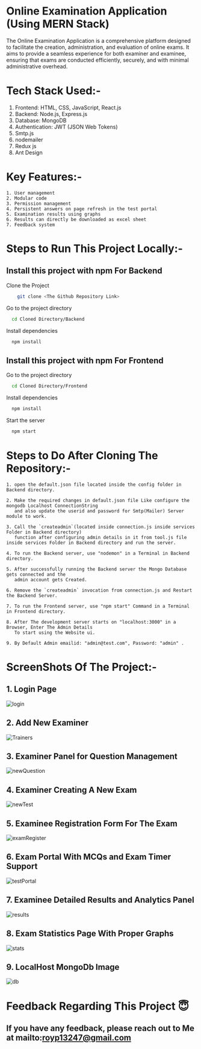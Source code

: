 # Online Examination Application (Using MERN Stack)

The Online Examination Application is a comprehensive platform designed to facilitate the creation, administration, and evaluation of online exams. It aims to provide a seamless experience for both examiner and examinee, ensuring that exams are conducted efficiently, securely, and with minimal administrative overhead.

# Tech Stack Used:-

1. Frontend: HTML, CSS, JavaScript, React.js
2. Backend: Node.js, Express.js
3. Database: MongoDB
4. Authentication: JWT (JSON Web Tokens)
5. Smtp.js
6. nodemailer
7. Redux js
8. Ant Design

# Key Features:-

    1. User management
    2. Modular code
    3. Permission management
    4. Persistent answers on page refresh in the test portal
    5. Examination results using graphs
    6. Results can directly be downloaded as excel sheet
    7. Feedback system

# Steps to Run This Project Locally:-

## Install this project with npm For Backend

Clone the Project

```bash
	git clone <The Github Repository Link>
```
Go to the project directory
 
```bash
  cd Cloned Directory/Backend
```
Install dependencies
  
```bash  
  npm install
```

## Install this project with npm For Frontend

Go to the project directory

```bash
  cd Cloned Directory/Frontend
```

Install dependencies

```bash
  npm install
```

Start the server

```bash
  npm start
```

# Steps to Do After Cloning The Repository:-
	
	1. open the default.json file located inside the config folder in Backend directory.
	
	2. Make the required changes in default.json file Like configure the mongodb Localhost ConnectionString 
	   and also update the userid and password for Smtp(Mailer) Server module to work.
	
	3. Call the `createadmin`(located inside connection.js inside services Folder in Backend directory)
	   function after configuring admin details in it from tool.js file inside services Folder in Backend directory and run the server.

	4. To run the Backend server, use "nodemon" in a Terminal in Backend directory.
	
	5. After successfully running the Backend server the Mongo Database gets connected and the 
	   admin account gets Created.
	   
	6. Remove the `createadmin` invocation from connection.js and Restart the Backend Server.
	   
	7. To run the Frontend server, use "npm start" Command in a Terminal in Frontend directory.
	
	8. After The development server starts on "localhost:3000" in a Browser, Enter The Admin Details
	   To start using the Website ui.
	
	9. By Default Admin emailid: "admin@test.com", Password: "admin" .

# ScreenShots Of The Project:- 

## 1. Login Page

![login](https://github.com/princegupta0701/Online-Examination-System-MERN-Stack/assets/156581169/f459e4ea-766f-4818-b2d7-8e715f19ce47)

## 2. Add New Examiner

![Trainers](https://github.com/princegupta0701/Online-Examination-System-MERN-Stack/assets/156581169/31182280-69c6-4a4c-8ed2-5ea349da0a9c)

## 3. Examiner Panel for Question Management

![newQuestion](https://github.com/princegupta0701/Online-Examination-System-MERN-Stack/assets/156581169/b12b8aac-c337-4743-9b41-056eb3f67a3b)

## 4. Examiner Creating A New Exam

![newTest](https://github.com/princegupta0701/Online-Examination-System-MERN-Stack/assets/156581169/b2f06c84-f86d-40b1-9251-4bf0ad454349)

## 5. Examinee Registration Form For The Exam

![examRegister](https://github.com/princegupta0701/Online-Examination-System-MERN-Stack/assets/156581169/74287929-1dfd-4191-86ad-eeddd10ebf57)

## 6. Exam Portal With MCQs and Exam Timer Support

![testPortal](https://github.com/princegupta0701/Online-Examination-System-MERN-Stack/assets/156581169/023f1060-54e6-419e-b57d-a02b08a3bf46)

## 7. Examinee Detailed Results and Analytics Panel

![results](https://github.com/princegupta0701/Online-Examination-System-MERN-Stack/assets/156581169/aed86c5f-0950-412c-9245-b373595a41ed)

## 8. Exam Statistics Page With Proper Graphs

![stats](https://github.com/princegupta0701/Online-Examination-System-MERN-Stack/assets/156581169/3aa2da6b-d03d-4113-b028-80a81d39126c)

## 9. LocalHost MongoDb Image

![db](https://github.com/princegupta0701/Online-Examination-System-MERN-Stack/assets/156581169/9a05df77-653e-4b77-b9b7-3f743d0c098a)

# Feedback Regarding This Project 😇

## If you have any feedback, please reach out to Me at mailto:royp13247@gmail.com
